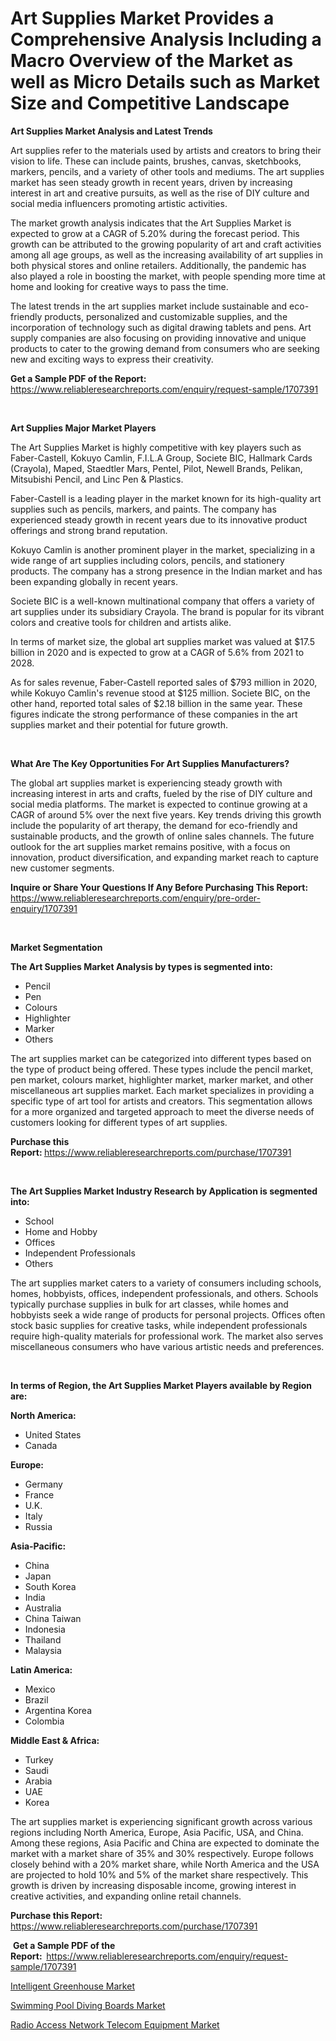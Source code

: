 <p><h1>Art Supplies Market Provides a Comprehensive Analysis Including a Macro Overview of the Market as well as Micro Details such as Market Size and Competitive Landscape</h1></p><p><strong>Art Supplies Market Analysis and Latest Trends</strong></p>
<p><p>Art supplies refer to the materials used by artists and creators to bring their vision to life. These can include paints, brushes, canvas, sketchbooks, markers, pencils, and a variety of other tools and mediums. The art supplies market has seen steady growth in recent years, driven by increasing interest in art and creative pursuits, as well as the rise of DIY culture and social media influencers promoting artistic activities.</p><p>The market growth analysis indicates that the Art Supplies Market is expected to grow at a CAGR of 5.20% during the forecast period. This growth can be attributed to the growing popularity of art and craft activities among all age groups, as well as the increasing availability of art supplies in both physical stores and online retailers. Additionally, the pandemic has also played a role in boosting the market, with people spending more time at home and looking for creative ways to pass the time.</p><p>The latest trends in the art supplies market include sustainable and eco-friendly products, personalized and customizable supplies, and the incorporation of technology such as digital drawing tablets and pens. Art supply companies are also focusing on providing innovative and unique products to cater to the growing demand from consumers who are seeking new and exciting ways to express their creativity.</p></p>
<p><strong>Get a Sample PDF of the Report:&nbsp;</strong> <a href="https://www.reliableresearchreports.com/enquiry/request-sample/1707391">https://www.reliableresearchreports.com/enquiry/request-sample/1707391</a></p>
<p>&nbsp;</p>
<p><strong>Art Supplies Major Market Players</strong></p>
<p><p>The Art Supplies Market is highly competitive with key players such as Faber-Castell, Kokuyo Camlin, F.I.L.A Group, Societe BIC, Hallmark Cards (Crayola), Maped, Staedtler Mars, Pentel, Pilot, Newell Brands, Pelikan, Mitsubishi Pencil, and Linc Pen & Plastics. </p><p>Faber-Castell is a leading player in the market known for its high-quality art supplies such as pencils, markers, and paints. The company has experienced steady growth in recent years due to its innovative product offerings and strong brand reputation. </p><p>Kokuyo Camlin is another prominent player in the market, specializing in a wide range of art supplies including colors, pencils, and stationery products. The company has a strong presence in the Indian market and has been expanding globally in recent years.</p><p>Societe BIC is a well-known multinational company that offers a variety of art supplies under its subsidiary Crayola. The brand is popular for its vibrant colors and creative tools for children and artists alike. </p><p>In terms of market size, the global art supplies market was valued at $17.5 billion in 2020 and is expected to grow at a CAGR of 5.6% from 2021 to 2028. </p><p>As for sales revenue, Faber-Castell reported sales of $793 million in 2020, while Kokuyo Camlin's revenue stood at $125 million. Societe BIC, on the other hand, reported total sales of $2.18 billion in the same year. These figures indicate the strong performance of these companies in the art supplies market and their potential for future growth.</p></p>
<p>&nbsp;</p>
<p><strong>What Are The Key Opportunities For Art Supplies Manufacturers?</strong></p>
<p><p>The global art supplies market is experiencing steady growth with increasing interest in arts and crafts, fueled by the rise of DIY culture and social media platforms. The market is expected to continue growing at a CAGR of around 5% over the next five years. Key trends driving this growth include the popularity of art therapy, the demand for eco-friendly and sustainable products, and the growth of online sales channels. The future outlook for the art supplies market remains positive, with a focus on innovation, product diversification, and expanding market reach to capture new customer segments.</p></p>
<p><strong>Inquire or Share Your Questions If Any Before Purchasing This Report:</strong> <a href="https://www.reliableresearchreports.com/enquiry/pre-order-enquiry/1707391">https://www.reliableresearchreports.com/enquiry/pre-order-enquiry/1707391</a></p>
<p>&nbsp;</p>
<p><strong>Market Segmentation</strong></p>
<p><strong>The Art Supplies Market Analysis by types is segmented into:</strong></p>
<p><ul><li>Pencil</li><li>Pen</li><li>Colours</li><li>Highlighter</li><li>Marker</li><li>Others</li></ul></p>
<p><p>The art supplies market can be categorized into different types based on the type of product being offered. These types include the pencil market, pen market, colours market, highlighter market, marker market, and other miscellaneous art supplies market. Each market specializes in providing a specific type of art tool for artists and creators. This segmentation allows for a more organized and targeted approach to meet the diverse needs of customers looking for different types of art supplies.</p></p>
<p><strong>Purchase this Report:&nbsp;</strong><a href="https://www.reliableresearchreports.com/purchase/1707391">https://www.reliableresearchreports.com/purchase/1707391</a></p>
<p>&nbsp;</p>
<p><strong>The Art Supplies Market Industry Research by Application is segmented into:</strong></p>
<p><ul><li>School</li><li>Home and Hobby</li><li>Offices</li><li>Independent Professionals</li><li>Others</li></ul></p>
<p><p>The art supplies market caters to a variety of consumers including schools, homes, hobbyists, offices, independent professionals, and others. Schools typically purchase supplies in bulk for art classes, while homes and hobbyists seek a wide range of products for personal projects. Offices often stock basic supplies for creative tasks, while independent professionals require high-quality materials for professional work. The market also serves miscellaneous consumers who have various artistic needs and preferences.</p></p>
<p>&nbsp;</p>
<p><strong>In terms of Region, the Art Supplies Market Players available by Region are:</strong></p>
<p>
    <p> <strong> North America: </strong>
        <ul>
            <li>United States</li>
            <li>Canada</li>
        </ul>
        </p> 
    <p> <strong> Europe: </strong>
        <ul>
            <li>Germany</li>
            <li>France</li>
            <li>U.K.</li>
            <li>Italy</li>
            <li>Russia</li>
        </ul>
        </p> 
    <p> <strong> Asia-Pacific: </strong>
        <ul>
            <li>China</li>
            <li>Japan</li>
            <li>South Korea</li>
            <li>India</li>
            <li>Australia</li>
            <li>China Taiwan</li>
            <li>Indonesia</li>
            <li>Thailand</li>
            <li>Malaysia</li>
        </ul>
        </p> 
    <p> <strong> Latin America: </strong>
        <ul>
            <li>Mexico</li>
            <li>Brazil</li>
            <li>Argentina Korea</li>
            <li>Colombia</li>
        </ul>
        </p> 
    <p> <strong> Middle East & Africa: </strong>
        <ul>
            <li>Turkey</li>
            <li>Saudi</li>
            <li>Arabia</li>
            <li>UAE</li>
            <li>Korea</li>
        </ul>
    </p>
    </p>
<p><p>The art supplies market is experiencing significant growth across various regions including North America, Europe, Asia Pacific, USA, and China. Among these regions, Asia Pacific and China are expected to dominate the market with a market share of 35% and 30% respectively. Europe follows closely behind with a 20% market share, while North America and the USA are projected to hold 10% and 5% of the market share respectively. This growth is driven by increasing disposable income, growing interest in creative activities, and expanding online retail channels.</p></p>
<p><strong>Purchase this Report: </strong><a href="https://www.reliableresearchreports.com/purchase/1707391">https://www.reliableresearchreports.com/purchase/1707391</a></p>
<p>&nbsp;<strong>Get a Sample PDF of the Report:&nbsp;&nbsp;</strong><a href="https://www.reliableresearchreports.com/enquiry/request-sample/1707391">https://www.reliableresearchreports.com/enquiry/request-sample/1707391</a></p>
<p><strong></strong></p>
<p><p><a href="https://simplistic-meeting-7ee.notion.site/Intelligent-Greenhouse-Market-Research-Report-Provides-thorough-Industry-Overview-which-offers-an-I-0a584b3d57614324993f8cf222bc4d41">Intelligent Greenhouse Market</a></p><p><a href="https://github.com/beatblasta/Market-Research-Report-List-2/blob/main/swimming-pool-diving-boards-market.md">Swimming Pool Diving Boards Market</a></p><p><a href="https://view.publitas.com/reportprime-1/radio-access-network-telecom-equipment-market-size-2024-2031-global-industrial-analysis-key-geographical-regions-market-share-top-key-players-product-types-and-forecast-research-report/">Radio Access Network Telecom Equipment Market</a></p></p>